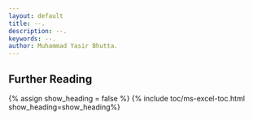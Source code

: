 ```yaml
---
layout: default
title: --.
description: --.
keywords: --.
author: Muhammad Yasir Bhutta.
---
```


## Further Reading

{% assign show_heading = false %}
{% include toc/ms-excel-toc.html show_heading=show_heading%}